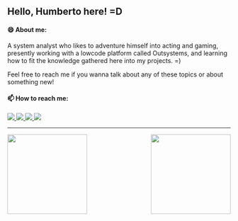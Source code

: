 ## Hello, Humberto here! =D

#### 😄 About me:
A system analyst who likes to adventure himself into acting and gaming, presently working with a lowcode platform called Outsystems, and learning how to fit the knowledge gathered here into my projects. =) 

Feel free to reach me if you wanna talk about any of these topics or about something new!

#### 📫 How to reach me:

<a href="https://includestudio.com.br" target="_blank">
  <img src="https://img.shields.io/badge/-Include_Studio-%23f33?style=for-the-badge&logoColor=white" target="_blank">
</a>
<a href="https://www.linkedin.com/in/matiashumberto/" target="_blank">
  <img src="https://img.shields.io/badge/-LinkedIn-%230077B5?style=for-the-badge&logo=linkedin&logoColor=white" target="_blank">
</a>
<a href = "mailto:humberto.matiasf@gmail.com">
  <img src="https://img.shields.io/badge/-Gmail-%23EA4335?style=for-the-badge&logo=gmail&logoColor=white" target="_blank">
</a>
<a href="https://www.outsystems.com/profile/p0lqqbsdoy/" target="_blank">
  <img src="https://img.shields.io/badge/-Outsystems-%23f22800?style=for-the-badge&logoColor=white" target="_blank">
</a>

<hr />

<img align="left" height="180em" src="https://github-readme-stats.vercel.app/api?username=taiyouftw&show_icons=true&theme=dracula&include_all_commits=true&count_private=true"/>
<img align="right" height="180em" src="https://github-readme-stats.vercel.app/api/top-langs/?username=taiyouftw&layout=compact&langs_count=7&theme=dracula"/>

